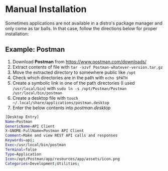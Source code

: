 # Manual Installation

Sometimes applications are not available in a distro's package manager and only come as tar balls. In that case, follow the directions below for proper installation:

## Example: Postman

1. Download **Postman** from <https://www.postman.com/downloads/>
2. Extract contents of file with `tar -xzvf Postman-whatever-version.tar.gz`
3. Move the extracted directory to somewhere public like `/opt`
4. Check which directories are in the path with `echo $PATH`
5. Create a symbolic link in one of the path directories (I used `/usr/local/bin`) with `sudo ln -s /opt/Postman/Postman /usr/local/bin/postman`
6. Create a desktop file with `touch ~/.local/share/applications/postman.desktop`
7. Enter the below contents into *postman.desktop*

```bash
[Desktop Entry]
Name=Postman
GenericName=API Client
X-GNOME-FullName=Postman API Client
Comment=Make and view REST API calls and responses
Keywords=api;
Exec=/usr/local/bin/postman
Terminal=false
Type=Application
Icon=/opt/Postman/app/resources/app/assets/icon.png
Categories=Development;Utilities;
```
